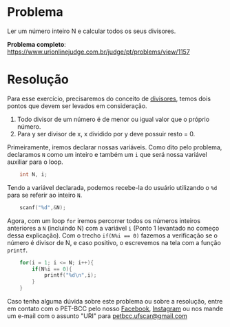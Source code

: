 # Problema

Ler um número inteiro N e calcular todos os seus divisores.

**Problema completo**: https://www.urionlinejudge.com.br/judge/pt/problems/view/1157

# Resolução

Para esse exercício, precisaremos do conceito de [divisores](https://mundoeducacao.uol.com.br/matematica/multiplos-divisores.htm), temos dois pontos que devem ser levados em consideração.

1. Todo divisor de um número é de menor ou igual valor que o próprio número.
2. Para y ser divisor de x, x dividido por y deve possuir resto = 0.

Primeiramente, iremos declarar nossas variáveis. Como dito pelo problema, declaramos `N` como um inteiro e também um `i` que será nossa variável auxiliar para o loop.

```c
    int N, i;
``` 

Tendo a variável declarada, podemos recebe-la do usuário utilizando o `%d` para se referir ao inteiro `N`.

```c
    scanf("%d",&N);
```

Agora, com um loop `for` iremos percorrer todos os números inteiros anteriores a `N` (incluindo N) com a variável `i` (Ponto 1 levantado no começo dessa explicação).
Com o trecho `if(N%i == 0)` fazemos a verificação se o número é divisor de N, e caso positivo, o escrevemos na tela com a função `printf`.

```c
    for(i = 1; i <= N; i++){
        if(N%i == 0){
            printf("%d\n",i);
        }
    }
```



Caso tenha alguma dúvida sobre este problema ou sobre a resolução, entre em contato com o PET-BCC pelo nosso
[Facebook](https://www.facebook.com/petbcc/),
[Instagram](https://www.instagram.com/petbcc.ufscar/)
ou nos mande um e-mail com o assunto "URI" para  petbcc.ufscar@gmail.com